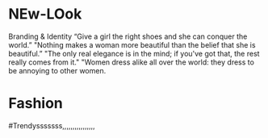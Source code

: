 # NEw-LOok
Branding &amp;  Identity
“Give a girl the right shoes and she can conquer the world.” "Nothing makes a woman more beautiful than the belief that she is beautiful.” "The only real elegance is in the mind; if you've got that, the rest really comes from it." "Women dress alike all over the world: they dress to be annoying to other women.
# Fashion
#Trendysssssss,,,,,,,,,,,,,,,,
